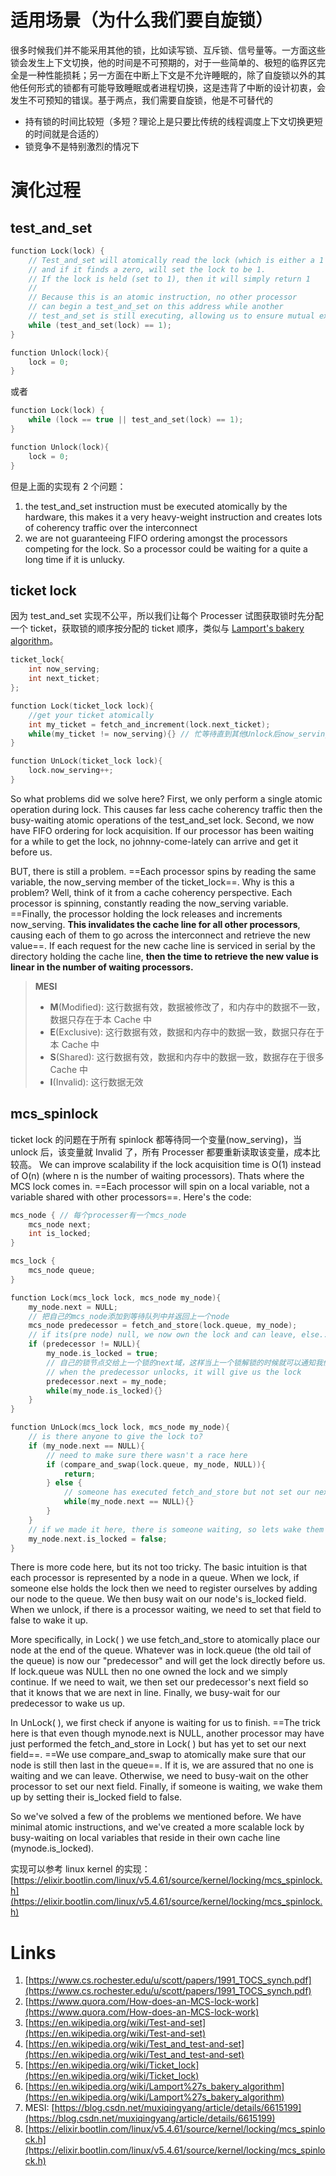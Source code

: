 # 适用场景（为什么我们要自旋锁）
很多时候我们并不能采用其他的锁，比如读写锁、互斥锁、信号量等。一方面这些锁会发生上下文切换，他的时间是不可预期的，对于一些简单的、极短的临界区完全是一种性能损耗；另一方面在中断上下文是不允许睡眠的，除了自旋锁以外的其他任何形式的锁都有可能导致睡眠或者进程切换，这是违背了中断的设计初衷，会发生不可预知的错误。基于两点，我们需要自旋锁，他是不可替代的


- 持有锁的时间比较短（多短？理论上是只要比传统的线程调度上下文切换更短的时间就是合适的）
- 锁竞争不是特别激烈的情况下


# 演化过程
## test_and_set
```c
function Lock(lock) {
    // Test_and_set will atomically read the lock (which is either a 1 or 0) 
    // and if it finds a zero, will set the lock to be 1. 
    // If the lock is held (set to 1), then it will simply return 1
    // 
    // Because this is an atomic instruction, no other processor 
    // can begin a test_and_set on this address while another 
    // test_and_set is still executing, allowing us to ensure mutual exclusion.
	while (test_and_set(lock) == 1);
}

function Unlock(lock){
	lock = 0;
}
```
或者
```c
function Lock(lock) {
	while (lock == true || test_and_set(lock) == 1);
}

function Unlock(lock){
	lock = 0;
}
```

但是上面的实现有 2 个问题：

1. the test_and_set instruction must be executed atomically by the hardware, this makes it a very heavy-weight instruction and creates lots of coherency traffic over the interconnect
2. we are not guaranteeing FIFO ordering amongst the processors competing for the lock. So a processor could be waiting for a quite a long time if it is unlucky.


## ticket lock
因为 test_and_set 实现不公平，所以我们让每个 Processer 试图获取锁时先分配一个 ticket，获取锁的顺序按分配的 ticket 顺序，类似与 [Lamport's bakery algorithm](https://en.wikipedia.org/wiki/Lamport%27s_bakery_algorithm)。
```c
ticket_lock{
	int now_serving;
	int next_ticket;
};

function Lock(ticket_lock lock){
	//get your ticket atomically
	int my_ticket = fetch_and_increment(lock.next_ticket);
	while(my_ticket != now_serving){} // 忙等待直到其他Unlock后now_serving轮到自己
}

function UnLock(ticket_lock lock){
	lock.now_serving++;
}	
```
So what problems did we solve here? First, we only perform a single atomic operation during lock. This causes far less cache coherency traffic then the busy-waiting atomic operations of the test_and_set lock. Second, we now have FIFO ordering for lock acquisition. If our processor has been waiting for a while to get the lock, no johnny-come-lately can arrive and get it before us.

BUT, there is still a problem. ==Each processor spins by reading the same variable, the now_serving member of the ticket_lock==. Why is this a problem? Well, think of it from a cache coherency perspective. Each processor is spinning, constantly reading the now_serving variable. ==Finally, the processor holding the lock releases and increments now_serving. **This invalidates the cache line for all other processors**, causing each of them to go across the interconnect and retrieve the new value==. If each request for the new cache line is serviced in serial by the directory holding the cache line, **then the time to retrieve the new value is linear in the number of waiting processors.**
**​**

> **MESI**
>
> - **M**(Modified): 这行数据有效，数据被修改了，和内存中的数据不一致，数据只存在于本 Cache 中
> - **E**(Exclusive): 这行数据有效，数据和内存中的数据一致，数据只存在于本 Cache 中
> - **S**(Shared): 这行数据有效，数据和内存中的数据一致，数据存在于很多 Cache 中
> - **I**(Invalid): 这行数据无效



## mcs_spinlock
ticket lock 的问题在于所有 spinlock 都等待同一个变量(now_serving)，当 unlock 后，该变量就 Invalid 了，所有 Processer 都要重新读取该变量，成本比较高。
We can improve scalability if the lock acquisition time is O(1) instead of O(n) (where n is the number of waiting processors). Thats where the MCS lock comes in. ==Each processor will spin on a local variable, not a variable shared with other processors==. Here's the code:

```c
mcs_node { // 每个processer有一个mcs_node
	mcs_node next;
	int is_locked;
}

mcs_lock {
	mcs_node queue;
}

function Lock(mcs_lock lock, mcs_node my_node){
	my_node.next = NULL;
    // 把自己的mcs_node添加到等待队列中并返回上一个node
	mcs_node predecessor = fetch_and_store(lock.queue, my_node);
	// if its(pre node) null, we now own the lock and can leave, else....
	if (predecessor != NULL){
		my_node.is_locked = true;
        // 自己的锁节点交给上一个锁的next域，这样当上一个锁解锁的时候就可以通知我们这个申请的锁
		// when the predecessor unlocks, it will give us the lock
		predecessor.next = my_node;
		while(my_node.is_locked){}
	}
}

function UnLock(mcs_lock lock, mcs_node my_node){
	// is there anyone to give the lock to?
	if (my_node.next == NULL){
		// need to make sure there wasn't a race here
		if (compare_and_swap(lock.queue, my_node, NULL)){
			return;
		} else {
			// someone has executed fetch_and_store but not set our next field
			while(my_node.next == NULL){}
		}
	}
	// if we made it here, there is someone waiting, so lets wake them up
	my_node.next.is_locked = false;
}
```
There is more code here, but its not too tricky. The basic intuition is that each processor is represented by a node in a queue. When we lock, if someone else holds the lock then we need to register ourselves by adding our node to the queue. We then busy wait on our node's is_locked field. When we unlock, if there is a processor waiting, we need to set that field to false to wake it up.


More specifically, in Lock( ) we use fetch_and_store to atomically place our node at the end of the queue. Whatever was in lock.queue (the old tail of the queue) is now our "predecessor" and will get the lock directly before us. If lock.queue was NULL then no one owned the lock and we simply continue. If we need to wait, we then set our predecessor's next field so that it knows that we are next in line. Finally, we busy-wait for our predecessor to wake us up.


In UnLock( ), we first check if anyone is waiting for us to finish. ==The trick here is that even though mynode.next is NULL, another processor may have just performed the fetch_and_store in Lock( ) but has yet to set our next field==. ==We use compare_and_swap to atomically make sure that our node is still then last in the queue==. If it is, we are assured that no one is waiting and we can leave. Otherwise, we need to busy-wait on the other processor to set our next field. Finally, if someone is waiting, we wake them up by setting their is_locked field to false.

So we've solved a few of the problems we mentioned before. We have minimal atomic instructions, and we've created a more scalable lock by busy-waiting on local variables that reside in their own cache line (mynode.is_locked).



实现可以参考 linux kernel 的实现：[https://elixir.bootlin.com/linux/v5.4.61/source/kernel/locking/mcs_spinlock.h](https://elixir.bootlin.com/linux/v5.4.61/source/kernel/locking/mcs_spinlock.h)


# Links

1. [https://www.cs.rochester.edu/u/scott/papers/1991_TOCS_synch.pdf](https://www.cs.rochester.edu/u/scott/papers/1991_TOCS_synch.pdf)
1. [https://www.quora.com/How-does-an-MCS-lock-work](https://www.quora.com/How-does-an-MCS-lock-work)
1. [https://en.wikipedia.org/wiki/Test-and-set](https://en.wikipedia.org/wiki/Test-and-set)
1. [https://en.wikipedia.org/wiki/Test_and_test-and-set](https://en.wikipedia.org/wiki/Test_and_test-and-set)
1. [https://en.wikipedia.org/wiki/Ticket_lock](https://en.wikipedia.org/wiki/Ticket_lock)
1. [https://en.wikipedia.org/wiki/Lamport%27s_bakery_algorithm](https://en.wikipedia.org/wiki/Lamport%27s_bakery_algorithm)
1. MESI: [https://blog.csdn.net/muxiqingyang/article/details/6615199](https://blog.csdn.net/muxiqingyang/article/details/6615199)
1. [https://elixir.bootlin.com/linux/v5.4.61/source/kernel/locking/mcs_spinlock.h](https://elixir.bootlin.com/linux/v5.4.61/source/kernel/locking/mcs_spinlock.h)
